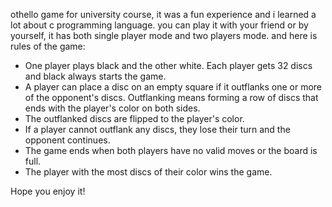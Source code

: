 othello game for university course, it was a fun experience and i learned a lot about c programming language.
you can play it with your friend or by yourself, it has both single player mode and two players mode.
and here is rules of the game:
  - One player plays black and the other white. Each player gets 32 discs and black always starts the game.
  - A player can place a disc on an empty square if it outflanks one or more of the opponent's discs. Outflanking means forming a row of discs that ends with the player's color on both sides.
  - The outflanked discs are flipped to the player's color.
  - If a player cannot outflank any discs, they lose their turn and the opponent continues.
  - The game ends when both players have no valid moves or the board is full.
  - The player with the most discs of their color wins the game.

Hope you enjoy it!
